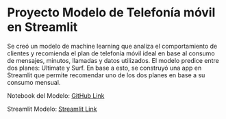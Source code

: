 # Proyecto Modelo de Telefonía móvil en Streamlit

Se creó un modelo de machine learning que analiza el comportamiento de clientes y recomienda el plan de telefonía móvil ideal en base al consumo de mensajes, minutos, llamadas y datos utilizados. El modelo predice entre dos planes: Ultimate y Surf. En base a esto, se construyó una app en Streamlit que permite recomendar uno de los dos planes en base a su consumo mensual. 

Notebook del Modelo: [GitHub Link](https://github.com/dianamerchan91/Proyecto6_Modelo_Telefonia_Movil)

Streamlit Modelo: [Streamlit Link](https://dianamerchan91-streamlit-megaline-app-m09wvd.streamlit.app/)
